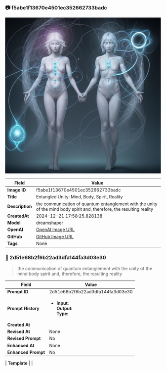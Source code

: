 

### 📷 f5abe1f13670e4501ec352662733badc 


![data.id](./f5abe1f13670e4501ec352662733badc.jpg)


| Field          | Value                                                                                                                     |
|----------------|---------------------------------------------------------------------------------------------------------------------------|
| **Image ID**             | f5abe1f13670e4501ec352662733badc                                                                                                             |
| **Title**           | Entangled Unity: Mind, Body, Spirit, Reality                                                                                                       |
| **Description**           | the communication of quantum entanglement with the unity of the mind body spirit and, therefore, the resulting reality                                                                                                       |
| **CreatedAt**        | 2024-12-21 17:58:25.828138                                                                                                        |
| **Model**        | dreamshaper                                                                                                        |
| **OpenAI**         | [OpenAI Image URL](http://192.168.1.85:8081/generated-images/b64134474128.png)                                                                                |
| **GitHub**         | [GitHub Image URL](https://raw.githubusercontent.com/Caneta-Silva/GODZ/refs/heads/main/images/f5abe1f13670e4501ec352662733badc/f5abe1f13670e4501ec352662733badc.jpg)                                                                                |
| **Tags**       | None                                                                                                                   |

### 📜 2d51e68b2f6b22ad3dfa144fa3d03e30

> the communication of quantum entanglement with the unity of the mind body spirit and, therefore, the resulting reality

| Field          | Value                                                                                                                                                                      |
|----------------|----------------------------------------------------------------------------------------------------------------------------------------------------------------------------|
| **Prompt ID**  | 2d51e68b2f6b22ad3dfa144fa3d03e30                                                                                                                                                            |
| **Prompt History** | <ul><li>**Input:**  <br> **Output:**  <br> **Type:** </li></ul> |
| **Created At** |                                                                                                                                                    |
| **Revised At** | None                                                                                                                                                   |
| **Revised Prompt** | No                                                                                                                                                                      |
| **Enhanced At** | None                                                                                                                                                  |
| **Enhanced Prompt** | No                                                                                                                                                                    |

| **Template**   |                                                                                                                                            |


